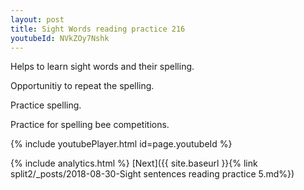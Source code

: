 ```yaml
---
layout: post
title: Sight Words reading practice 216
youtubeId: NVkZOy7Nshk
---
```

 
 
Helps to learn sight words and their spelling.

Opportunitiy to repeat the spelling. 

Practice spelling. 
 
Practice for spelling bee competitions. 
 
{% include youtubePlayer.html id=page.youtubeId %}
 
 
{% include analytics.html %} 
[Next]({{ site.baseurl }}{% link  split2/_posts/2018-08-30-Sight sentences reading practice 5.md%})
 
